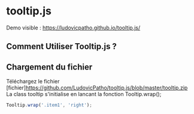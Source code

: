 ﻿# tooltip.js

Demo visible :  https://ludovicpatho.github.io/tooltip.js/

## Comment Utiliser Tooltip.js ? 

## Chargement du fichier 
Téléchargez le fichier [fichier]https://github.com/LudovicPatho/tooltip.js/blob/master/tooltip.zip
La class tooltip s'initialise en lancant la fonction Tooltip.wrap();
````js
Tooltip.wrap('.item1', 'right');
````


